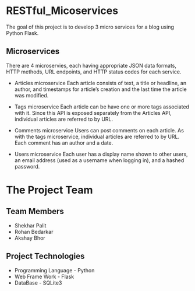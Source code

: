 # RESTful_Micoservices 
The goal of this project is to develop 3 micro services for a blog using Python Flask.

## Microservices
There are 4 microservies, each having appropriate JSON data formats, HTTP methods, URL endpoints, and HTTP status codes for each service.
- Articles microservice
Each article consists of text, a title or headline, an author, and timestamps for article’s creation and the last time the article was modified.

- Tags microservice
Each article can be have one or more tags associated with it. Since this API is exposed separately from the Articles API, individual articles are referred to by URL.

- Comments microservice
Users can post comments on each article. As with the tags microservice, individual articles are referred to by URL. Each comment has an author and a date.

- Users microservice
Each user has a display name shown to other users, an email address (used as a username when logging in), and a hashed password.

# The Project Team
## Team Members
- Shekhar Palit
- Rohan Bedarkar
- Akshay Bhor
## Project Technologies
- Programming Language - Python
- Web Frame Work - Flask
- DataBase - SQLite3
